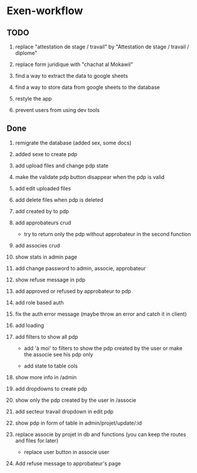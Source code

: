 # Exen-workflow

## TODO

1. replace "attestation de stage / travail" by "Attestation de stage / travail /
   diplome"

1. replace form juridique with "chachat al Mokawil"

1. find a way to extract the data to google sheets

1. find a way to store data from google sheets to the database

1. restyle the app

1. prevent users from using dev tools

## Done

1. remigrate the database (added sex, some docs)

1. added sexe to create pdp

1. add upload files and change pdp state

1. make the validate pdp button disappear when the pdp is valid

1. add edit uploaded files

1. add delete files when pdp is deleted

1. add created by to pdp

1. add approbateurs crud

   - try to return only the pdp without approbateur in the second function

1. add associes crud

1. show stats in admin page

1. add change password to admin, associe, approbateur

1. show refuse message in pdp

1. add approved or refused by approbateur to pdp

1. add role based auth

1. fix the auth error message (maybe throw an error and catch it in client)

1. add loading

1. add filters to show all pdp

   - add 'à moi' to filters to show the pdp created by the user or make the
     associe see his pdp only

   - add state to table cols

1. show more info in /admin

1. add dropdowns to create pdp

1. show only the pdp created by the user in /associe

1. add secteur travail dropdown in edit pdp

1. show pdp in form of table in admin/projet/update/:id

1. replace associe by projet in db and functions (you can keep the routes and
   files for later)

   - replace user button in associe user

1. Add refuse message to approbateur's page
